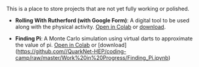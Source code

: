 This is a place to store projects that are not yet fully working or polished. 

- **Rolling With Rutherford (with Google Form)**: A digital tool to be used along with the physical activity. [Open in Colab](https://colab.research.google.com/github/QuarkNet-HEP/coding-camp/blob/main/Work%20in%20Progress/Rolling_With_Rutherford_Using_Google_Forms.ipynb) or [download](https://github.com//QuarkNet-HEP/coding-camp/raw/master/Work%20in%20Progress/Rolling_With_Rutherford_Using_Google_Forms.ipynb).  

- **Finding Pi**: A Monte Carlo simulation using virtual darts to approximate the value of pi. [Open in Colab](https://colab.research.google.com/github/QuarkNet-HEP/coding-camp/blob/main/Work%20in%20Progress/Finding_Pi.ipynb) or [download] (https://github.com//QuarkNet-HEP/coding-camp/raw/master/Work%20in%20Progress/Finding_Pi.ipynb)
